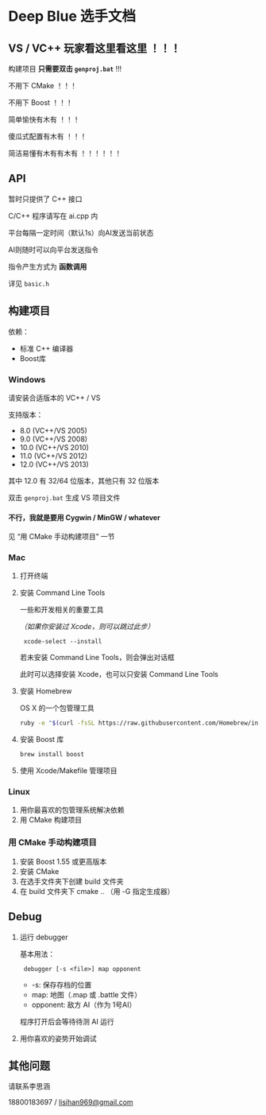 # Deep Blue 选手文档

## VS / VC++ 玩家看这里看这里 ！！！

构建项目 **只需要双击 `genproj.bat`** !!!

不用下 CMake ！！！

不用下 Boost ！！！

简单愉快有木有 ！！！

傻瓜式配置有木有 ！！！

简洁易懂有木有有木有 ！！！！！！


## API
暂时只提供了 C++ 接口

C/C++ 程序请写在 ai.cpp 内

平台每隔一定时间（默认1s）向AI发送当前状态

AI则随时可以向平台发送指令

指令产生方式为 **函数调用**

详见 `basic.h`

## 构建项目
依赖：
* 标准 C++ 编译器
* Boost库

### Windows
请安装合适版本的 VC++ / VS

支持版本：
* 8.0 (VC++/VS 2005)
* 9.0 (VC++/VS 2008)
* 10.0 (VC++/VS 2010)
* 11.0 (VC++/VS 2012)
* 12.0 (VC++/VS 2013)

其中 12.0 有 32/64 位版本，其他只有 32 位版本

双击 `genproj.bat` 生成 VS 项目文件


#### 不行，我就是要用 Cygwin / MinGW / whatever

见 “用 CMake 手动构建项目” 一节

### Mac
1. 打开终端

2. 安装 Command Line Tools

    一些和开发相关的重要工具

    *（如果你安装过 Xcode，则可以跳过此步）*

        xcode-select --install

    若未安装 Command Line Tools，则会弹出对话框

    此时可以选择安装 Xcode，也可以只安装 Command Line Tools

3. 安装 Homebrew

    OS X 的一个包管理工具
    ```bash
    ruby -e "$(curl -fsSL https://raw.githubusercontent.com/Homebrew/install/master/install)"
    ```

4. 安装 Boost 库

    ```bash
    brew install boost
    ```

5. 使用 Xcode/Makefile 管理项目

### Linux
1. 用你最喜欢的包管理系统解决依赖
2. 用 CMake 构建项目


### 用 CMake 手动构建项目
1. 安装 Boost 1.55 或更高版本
2. 安装 CMake
3. 在选手文件夹下创建 build 文件夹
4. 在 build 文件夹下 cmake .. （用 -G 指定生成器）

## Debug

1. 运行 debugger

    基本用法：

        debugger [-s <file>] map opponent

    * -s: 保存存档的位置
    * map: 地图（.map 或 .battle 文件）
    * opponent: 敌方 AI（作为 1号AI）

    程序打开后会等待待测 AI 运行

2. 用你喜欢的姿势开始调试

## 其他问题

请联系李思涵

18800183697 / lisihan969@gmail.com
